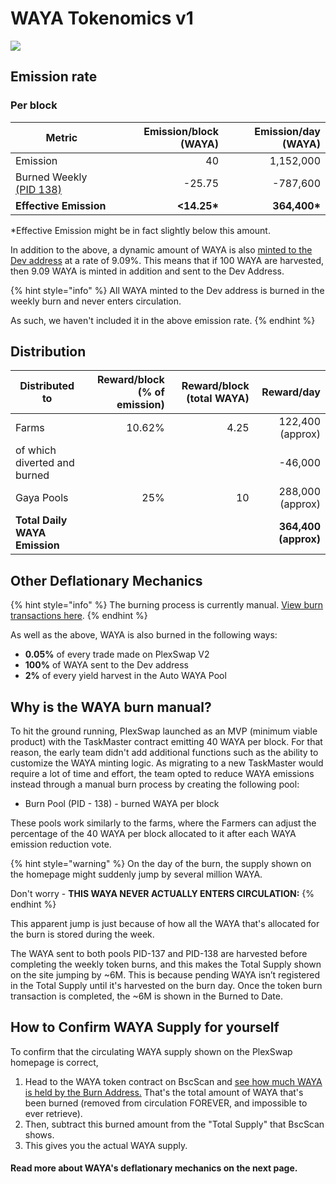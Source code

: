 # WAYA Tokenomics v1

![](../../.gitbook/assets/en-1129.png)

## **Emission rate** <a href="#emission-rate" id="emission-rate"></a>

### **Per block**

| **Metric**                                                                   | **Emission/block (WAYA)** | **Emission/day (WAYA)** |
| ---------------------------------------------------------------------------- | ------------------------: | ----------------------: |
| Emission                                                                     |                        40 |               1,152,000 |
| Burned Weekly [(PID 138)](waya-tokenomics-v1.md#why-is-the-waya-burn-manual) |                    -25.75 |                -787,600 |
| **Effective Emission**                                                       |              **<14.25\*** |           **364,400\*** |

\*Effective Emission might be in fact slightly below this amount.

In addition to the above, a dynamic amount of WAYA is also [minted to the Dev address](https://bscscan.com/address/0xceba60280fb0ecd9a5a26a1552b90944770a4a0e#tokentxns) at a rate of 9.09%. This means that if 100 WAYA are harvested, then 9.09 WAYA is minted in addition and sent to the Dev Address.

{% hint style="info" %}
All WAYA minted to the Dev address is burned in the weekly burn and never enters circulation.&#x20;

As such, we haven't included it in the above emission rate.
{% endhint %}

## Distribution <a href="#distribution" id="distribution"></a>

| Distributed to                | Reward/block (% of emission) | Reward/block (total WAYA) |           Reward/day |
| ----------------------------- | ---------------------------: | ------------------------: | -------------------: |
| Farms              |                       10.62% |                      4.25 |     122,400 (approx) |
| of which diverted and burned  |                              |                           |              -46,000 |
| Gaya Pools                   |                          25% |                        10 |     288,000 (approx) |
| **Total Daily WAYA Emission** |                              |                           | **364,400 (approx)** |

## **Other Deflationary Mechanics** <a href="#other-deflationary-mechanics" id="other-deflationary-mechanics"></a>

{% hint style="info" %}
The burning process is currently manual. [View burn transactions here](https://bscscan.com/token/0x0e09fabb73bd3ade0a17ecc321fd13a19e81ce82?a=0x000000000000000000000000000000000000dead).
{% endhint %}

As well as the above, WAYA is also burned in the following ways:

* **0.05%** of every trade made on PlexSwap V2
* **100%** of WAYA sent to the Dev address
* **2%** of every yield harvest in the Auto WAYA Pool

## Why is the WAYA burn manual?

To hit the ground running, PlexSwap launched as an MVP (minimum viable product) with the TaskMaster contract emitting 40 WAYA per block. For that reason, the early team didn't add additional functions such as the ability to customize the WAYA minting logic. As migrating to a new TaskMaster would require a lot of time and effort, the team opted to reduce WAYA emissions instead through a manual burn process by creating the following pool:

* Burn Pool (PID - 138) - burned WAYA per block

These pools work similarly to the farms, where the Farmers can adjust the percentage of the 40 WAYA per block allocated to it after each WAYA emission reduction vote.

{% hint style="warning" %}
On the day of the burn, the supply shown on the homepage might suddenly jump by several million WAYA.&#x20;

Don't worry - **THIS WAYA NEVER ACTUALLY ENTERS CIRCULATION:**
{% endhint %}

This apparent jump is just because of how all the WAYA that's allocated for the burn is stored during the week.&#x20;

The WAYA sent to both pools PID-137 and PID-138 are harvested before completing the weekly token burns, and this makes the Total Supply shown on the site jumping by \~6M. This is because pending WAYA isn’t registered in the Total Supply until it's harvested on the burn day. Once the token burn transaction is completed, the \~6M is shown in the Burned to Date.&#x20;

## How to Confirm WAYA Supply for yourself

To confirm that the circulating WAYA supply shown on the PlexSwap homepage is correct,&#x20;

1. Head to the WAYA token contract on BscScan and [see how much WAYA is held by the Burn Address.](https://bscscan.com/token/0x0e09fabb73bd3ade0a17ecc321fd13a19e81ce82#balances) That's the total amount of WAYA that's been burned (removed from circulation FOREVER, and impossible to ever retrieve).
2. Then, subtract this burned amount from the "Total Supply" that BscScan shows.
3. This gives you the actual WAYA supply.



#### **Read more about WAYA's deflationary mechanics on the next page.** <a href="#read-more-about-wayas-deflationary-mechanics-on-the-next-page" id="read-more-about-wayas-deflationary-mechanics-on-the-next-page"></a>
